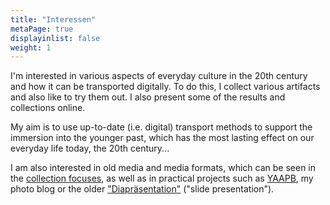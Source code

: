 ```yaml
---
title: "Interessen"
metaPage: true
displayinlist: false
weight: 1
---
```


I'm interested in various aspects of everyday culture in the 20th century and how it can be transported digitally. To do this, I collect various artifacts and also like to try them out. I also present some of the results and collections online.

My aim is to use up-to-date (i.e. digital) transport methods to support the immersion into the younger past, which has the most lasting effect on our everyday life today, the 20th century...

I am also interested in old media and media formats, which can be seen in the [collection focuses](https://christianmahnke.de/collections/#medien), as well as in practical projects such as [YAAPB](https://yaapb.projektemacher.org/), my photo blog or the older ["Diapräsentation"](https://diapraesentation.projektemacher.org/) ("slide presentation"). 
